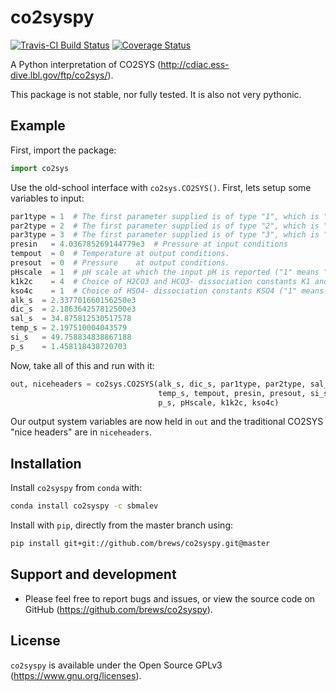 # co2syspy

[![Travis-CI Build Status](https://travis-ci.org/brews/co2syspy.svg?branch=master)](https://travis-ci.org/brews/co2syspy)
[![Coverage Status](https://coveralls.io/repos/github/brews/co2syspy/badge.svg?branch=master)](https://coveralls.io/github/brews/co2syspy?branch=coverage_fix)

A Python interpretation of CO2SYS (http://cdiac.ess-dive.lbl.gov/ftp/co2sys/).

This package is not stable, nor fully tested. It is also not very pythonic.

## Example

First, import the package:

```python
import co2sys
```
    
Use the old-school interface with `co2sys.CO2SYS()`. First, lets setup some variables to input:

```python
par1type = 1  # The first parameter supplied is of type "1", which is "alkalinity"
par2type = 2  # The first parameter supplied is of type "2", which is "DIC"
par3type = 3  # The first parameter supplied is of type "3", which is "pH"
presin   = 4.036785269144779e3  # Pressure at input conditions
tempout  = 0  # Temperature at output conditions.
presout  = 0  # Pressure    at output conditions.
pHscale  = 1  # pH scale at which the input pH is reported ("1" means "Total Scale")
k1k2c    = 4  # Choice of H2CO3 and HCO3- dissociation constants K1 and K2 ("4" means "Mehrbach refit")
kso4c    = 1  # Choice of HSO4- dissociation constants KSO4 ("1" means "Dickson")
alk_s  = 2.337701660156250e3
dic_s  = 2.186364257812500e3
sal_s  = 34.875812530517578
temp_s = 2.197510004043579
si_s   = 49.758834838867188
p_s    = 1.458118438720703
```

Now, take all of this and run with it:

```python
out, niceheaders = co2sys.CO2SYS(alk_s, dic_s, par1type, par2type, sal_s, 
                                 temp_s, tempout, presin, presout, si_s, 
                                 p_s, pHscale, k1k2c, kso4c)
```

Our output system variables are now held in `out` and the traditional CO2SYS "nice headers" are in `niceheaders`.

## Installation

Install `co2syspy` from `conda` with:

```bash
conda install co2syspy -c sbmalev
```

Install with `pip`, directly from the master branch using:

```bash
pip install git+git://github.com/brews/co2syspy.git@master
```    

## Support and development

* Please feel free to report bugs and issues, or view the source code on GitHub (https://github.com/brews/co2syspy).

## License

`co2syspy` is available under the Open Source GPLv3 (https://www.gnu.org/licenses).
